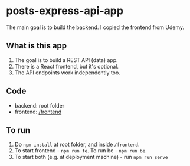 # posts-express-api-app

The main goal is to build the backend. I copied the frontend from Udemy.

## What is this app

1. The goal is to build a REST API (data) app.
2. There is a React frontend, but it's optional.
3. The API endpoints work independently too.

## Code

- backend: root folder
- frontend: [/frontend](/frontend)

## To run

1. Do `npm install` at root folder, and inside `/frontend`.
2. To start frontend - `npm run fe`. To run be - `npm run be`.
3. To start both (e.g. at deployment machine) - run `npm run serve`
